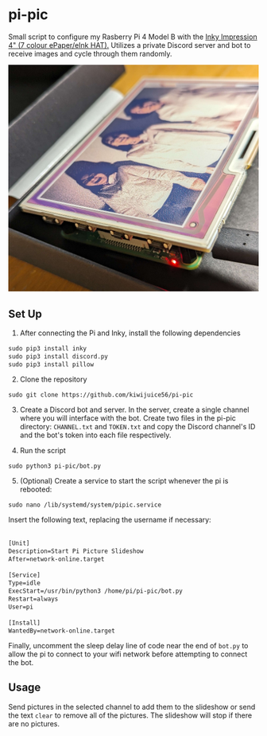 # pi-pic
Small script to configure my Rasberry Pi 4 Model B with the [Inky Impression 4" (7 colour ePaper/eInk HAT).](https://shop.pimoroni.com/products/inky-impression-4?variant=39599238807635) Utilizes a private Discord server and bot to receive images and cycle through them randomly.

![Example image](example.jpeg "Example")

## Set Up 
1) After connecting the Pi and Inky, install the following dependencies
```
sudo pip3 install inky
sudo pip3 install discord.py
sudo pip3 install pillow
```

2) Clone the repository 
```
sudo git clone https://github.com/kiwijuice56/pi-pic
```

3) Create a Discord bot and server. In the server, create a single channel where you will interface with the bot. Create two files in the pi-pic directory: `CHANNEL.txt` and `TOKEN.txt` and copy the Discord channel's ID and the bot's token into each file respectively.

4) Run the script
```
sudo python3 pi-pic/bot.py
```

5) (Optional) Create a service to start the script whenever the pi is rebooted:
```
sudo nano /lib/systemd/system/pipic.service
```
Insert the following text, replacing the username if necessary:
```

[Unit]
Description=Start Pi Picture Slideshow
After=network-online.target

[Service]
Type=idle
ExecStart=/usr/bin/python3 /home/pi/pi-pic/bot.py
Restart=always
User=pi

[Install]
WantedBy=network-online.target
```

Finally, uncomment the sleep delay line of code near the end of `bot.py` to allow the pi to connect to your wifi network before attempting to connect the bot.

## Usage
Send pictures in the selected channel to add them to the slideshow or send the text `clear` to remove all of the pictures. The slideshow will stop if there are no pictures.